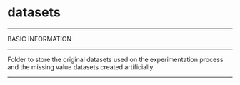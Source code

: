 # datasets

*************************************************************
BASIC INFORMATION
*************************************************************
Folder to store the original datasets used on the experimentation process and the missing value datasets created artificially.

*************************************************************